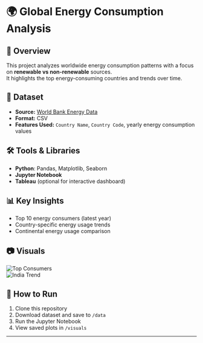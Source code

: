 # 🌍 Global Energy Consumption Analysis

## 📌 Overview
This project analyzes worldwide energy consumption patterns with a focus on **renewable vs non-renewable** sources.  
It highlights the top energy-consuming countries and trends over time.

## 📂 Dataset
- **Source:** [World Bank Energy Data](https://data.worldbank.org/indicator/EG.USE.PCAP.KG.OE)
- **Format:** CSV
- **Features Used:** `Country Name`, `Country Code`, yearly energy consumption values

## 🛠 Tools & Libraries
- **Python**: Pandas, Matplotlib, Seaborn
- **Jupyter Notebook**
- **Tableau** (optional for interactive dashboard)

## 📊 Key Insights
- Top 10 energy consumers (latest year)
- Country-specific energy usage trends
- Continental energy usage comparison

## 📷 Visuals
![Top Consumers](visuals/top_consumers.png)  
![India Trend](visuals/india_trend.png)

## 🚀 How to Run
1. Clone this repository
2. Download dataset and save to `/data`
3. Run the Jupyter Notebook
4. View saved plots in `/visuals`

---
